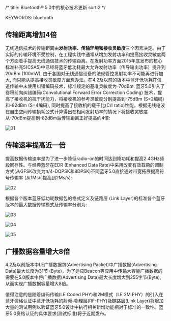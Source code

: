 /*
   title: Bluetooth® 5.0中的核心技术更新
   sort:2
   */

KEYWORDS: bluetooth

## 传输距离增加4倍

无线通信技术的传输距离由**发射功率、传输环境和接收灵敏度**三个因素决定。由于实际的传输环境不受控制，在工程实践中通常从增加发射功率和提高接收灵敏度两个方面着手提高无线通信技术的传输距离。在发射功率方面2015年底发布的核心标准补充5(CSA5)中已经将蓝牙低功耗最大允许发射功率（传导输出功率）提升到20dBm (100mW), 由于各国对无线通信设备的法规管控发射功率不可能再进行加大, 而只能从提高接收灵敏度方面想办法。在4.2及以前的版本中蓝牙低功耗在信道传输中未使用纠错编码技术，标准规定的基准灵敏度为-70dBm. 蓝牙5.0引入了卷积前向纠错编码(Convolutional Forward Error Correction Coding) 技术，提高了接收机的抗干扰能力，将接收机的参考灵敏度分别提高到-75dBm (S=2编码)和-82dBm (S=4编码), 同时提高了接收机的载干比(C/I ratio)性能。根据无线电波在自由空间传输损耗公式计算得出在相同发射功率的情况下将接收灵敏度从-70dBm提高到-82dBm后传输距离正好提高约4倍:

![01](%image_url%/2017/2017053101.png)

## 传输速率提高近一倍

提高数据传输速率是为了进一步降低radio-on的时间达到降功耗和提高2.4GHz频段同存性。与经典蓝牙在EDR (Enhanced Data Rate)中采用改变有效载荷的调制方式(从GFSK改变为π/4-DQPSK和8DPSK)不同蓝牙5.0直接通过带宽拓展提高符号传输率 (从1Ms/s提高到2Ms/s):

![02](%image_url%/2017/2017053102.png)

根据各个版本蓝牙低功耗数据包的格式定义及链路层 (Link Layer)的标准各个蓝牙版本的最大数据传输模式及传输率分别为:

![03](%image_url%/2017/2017053103.png)

![04](%image_url%/2017/2017053104.png)

![05](%image_url%/2017/2017053105.png)

## 广播数据容量增大8倍

4.2及以前版本中LE广播数据包(Advertising Packet)中广播数据(Advertising Data)最大长度为31节 (Byte)，为了适应Beacon等应用中传输大容量广播数据的需要在5.0版本中将广播数据(Advertising Data)最大长度增大到255字节(Byte), 从而实现广播数据容量增大8倍。


值得注意的是随着编码传输(LE Coded PHY)和2M模式（LE 2M PHY）的引入在蓝牙资格认证中蓝牙低功耗的射频-物理层(RF-PHY)及链路层(Link Layer)将增加大量的测试用例以验证蓝牙5.0设计中执行相关新增功能相对于标准的一致性。蓝牙5.0资格认证的具体要求(测试标准)将于近期发布。